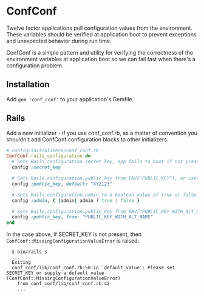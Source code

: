 # ConfConf

Twelve factor applications pull configuration values from the 
environment. These variables should be verified at application
boot to prevent exceptions and unexpected behavior during
run time.

ConfConf is a simple pattern and utility for verifying the
correctness of the environment variables at application boot so
we can fail fast when there's a configuration problem.

## Installation

Add `gem 'conf_conf'` to your application's Gemfile.

## Rails 

Add a new initializer - if you use conf_conf.rb, as a matter
of convention you shouldn't add ConfConf configuration blocks
to other initializers.

```ruby
# config/initializers/conf_conf.rb
ConfConf.rails_configuration do
  # Sets Rails.configuration.secret_key, app fails to boot if not present
  config :secret_key

  # Sets Rails.configuration.public_key from ENV["PUBLIC_KEY"], or uses the default if not available in ENV
  config :public_key, default: "XYZ123"

  # Sets Rails.configuration.admin to a boolean value of true or false based on truthiness of ENV key, app fails to boot if not present
  config :admin, { |admin| admin ? true : false } 

  # Sets Rails.configuration.public_key from ENV["PUBLIC_KEY_WITH_ALT_NAME"]
  config :public_key, from: "PUBLIC_KEY_WITH_ALT_NAME"
end
```

In the case above, if SECRET_KEY is not present, then
`ConfConf::MissingConfigurationValueError` is raised:

```
  $ bin/rails s
  ...
  Exiting
  conf_conf/lib/conf_conf.rb:50:in `default_value': Please set SECRET_KEY or supply a default value
(ConfConf::MissingConfigurationValueError)
    from conf_conf/lib/conf_conf.rb:42
    ...
```
